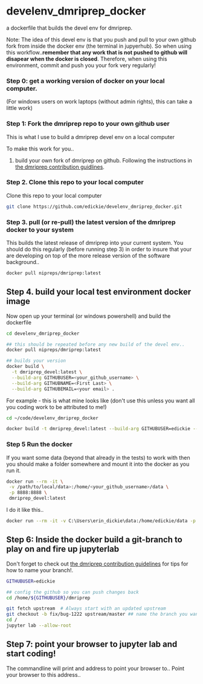 # develenv_dmriprep_docker
a dockerfile that builds the devel env for dmriprep.

Note: The idea of this devel env is that you push and pull to your own github fork from inside the docker env (the terminal in jupyerhub). So when using this workflow..**remember that any work that is not pushed to github will disapear when the docker is closed**. Therefore, when using this environment, commit and push you your fork very regularly!

### Step 0: get a working version of docker on your local computer. 

(For windows users on work laptops (without admin rights), this can take a little work)


### Step 1: Fork the dmriprep repo to your own github user

This is what I use to build a dmriprep devel env on a local computer

To make this work for you..

1. build your own fork of dmriprep on github. Following the instructions in [the dmriprep contribution guidlines](.https://github.com/nipreps/dmriprep/blob/master/CONTRIBUTING.md).

### Step 2. Clone this repo to your local computer

Clone this repo to your local computer

```sh
git clone https://github.com/edickie/develenv_dmriprep_docker.git
```

### Step 3. pull (or re-pull) the latest version of the dmriprep docker to your system

This builds the latest release of dmriprep into your current system. You should do this regularly (before running step 3) in order to insure that your are developing on top of the more release version of the software background..

```sh
docker pull nipreps/dmriprep:latest
```

## Step 4. build your local test environment docker image

Now open up your terminal (or windows powershell) and build the dockerfile

```sh
cd develenv_dmriprep_docker

## this should be repeated before any new build of the devel env..
docker pull nipreps/dmriprep:latest

## builds your version
docker build \
  -t dmriprep_devel:latest \
  --build-arg GITHUBUSER=<your_github_username> \
  --build-arg GITHUBNAME=<First Last> \
  --build-arg GITHUBEMAIL=<your email> .
```

For example - this is what mine looks like (don't use this unless you want all you coding work to be attributed to me!)

```sh
cd ~/code/develenv_dmriprep_docker

docker build -t dmriprep_devel:latest --build-arg GITHUBUSER=edickie --build-arg GITHUBNAME="Erin Dickie" --build-arg GITHUBEMAIL="erin.w.dickie@gmail.com" .
```

### Step 5 Run the docker

If you want some data (beyond that already in the tests) to work with then you should make a folder somewhere and mount it into the docker as you run it.


```sh
docker run --rm -it \
 -v /path/to/local/data>:/home/<your_github_username>/data \
 -p 8888:8888 \
 dmriprep_devel:latest

```

I do it like this..

```sh
docker run --rm -it -v C:\Users\erin_dickie\data:/home/edickie/data -p 8888:8888 dmriprep_devel:latest
```

## Step 6: Inside the docker build a git-branch to play on and fire up jupyterlab

Don't forget to check out [the dmriprep contribution guidelines](.https://github.com/nipreps/dmriprep/blob/master/CONTRIBUTING.md) for tips for how to name your branch!.

```sh
GITHUBUSER=edickie

## config the github so you can push changes back
cd /home/${GITHUBUSER}/dmriprep

git fetch upstream  # Always start with an updated upstream
git checkout -b fix/bug-1222 upstream/master ## name the branch you want to be on
cd /
jupyter lab --allow-root
```

## Step 7: point your browser to jupyter lab and start coding!

The commandline will print and address to point your browser to.. Point your browser to this address..

